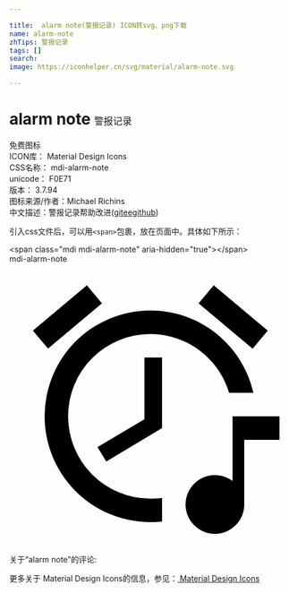 ```yaml
---

title:  alarm note(警报记录) ICON转svg、png下载
name: alarm-note
zhTips: 警报记录
tags: []
search: 
image: https://iconhelper.cn/svg/material/alarm-note.svg

---
```


# alarm note  <small style="font-size: 60%;font-weight: 100">警报记录</small>


<div class="detail-page">
<p>
<span><span class="badge-success badge">免费图标</span> </span>
<br/>
<span>
ICON库：
<span class="badge-secondary badge">Material Design Icons</span> 
</span>
<br/>
<span>
CSS名称：
<span class="badge-secondary badge">mdi-alarm-note</span> 
</span>
<br/>
<span>
unicode：
<span class="badge-secondary badge">F0E71</span> 
<copy-btn content='F0E71' btn-title=""></copy-btn>
<copy-btn :content='String.fromCodePoint(parseInt("F0E71", 16))' btn-title="复制U"></copy-btn>
</span>
<br/>
<span>
版本：
<span class="badge-secondary badge">3.7.94</span> 
</span>
<br/>
<span>图标来源/作者：<span class="badge-light badge">Michael Richins</span></span> 
<br/>
<span class="zh-detail">中文描述：<span class="badge-primary badge">警报记录</span><span class="help-link"><span>帮助改进</span>(<a href="https://gitee.com/liuwave/icon-helper/edit/master/json/material/alarm-note.json" target="_blank" rel="noopener noreferrer">gitee</a><a href="https://github.com/liuwave/icon-helper/edit/master/json/material/alarm-note.json" target="_blank" rel="noopener noreferrer">github</a></span>)</span><br/>
</p>
</div>
<div class="alert alert-dark">
  <i class="mdi mdi-alarm-note mdi-48px"></i>
  <i class="mdi mdi-alarm-note mdi-36px"></i>
  <i class="mdi mdi-alarm-note mdi-24px"></i>
  <i class="mdi mdi-alarm-note mdi-18px"></i>
</div>
<div>
  <p>引入css文件后，可以用<code>&lt;span&gt;</code>包裹，放在页面中。具体如下所示：    
  </p>
  <div class="alert alert-primary" style="font-size: 14px">
    &lt;span class="mdi mdi-alarm-note" aria-hidden="true"&gt;&lt;/span&gt;
    <copy-btn content='<span class="mdi mdi-alarm-note" aria-hidden="true"></span>'></copy-btn>
  </div>
  <div class="alert alert-secondary">
    <i class="mdi mdi-alarm-note"
    style="font-size: 24px"
    aria-hidden="true"></i> mdi-alarm-note
    <copy-btn content="mdi-alarm-note" btn-title="复制图标名称"></copy-btn>
  </div>
</div>
<div id="svg" class="svg-wrap">
<svg xmlns="http://www.w3.org/2000/svg" viewBox="0 0 24 24"><path d="M17.4,1.86L16.11,3.39L20.71,7.25L22,5.72L17.4,1.86M6.6,1.86L2,5.71L3.29,7.24L7.88,3.39L6.6,1.86M12,4A9,9 0 0,0 3,13A9,9 0 0,0 12,22C12.33,22 12.67,22 13,21.94V19.94C12.67,20 12.33,20 12,20A7,7 0 0,1 5,13A7,7 0 0,1 12,6C15.1,6 17.83,8.03 18.71,11H20.78C19.85,6.9 16.2,4 12,4M23,15H20V20.5A2.5,2.5 0 0,1 17.5,23A2.5,2.5 0 0,1 15,20.5A2.5,2.5 0 0,1 17.5,18C18.04,18 18.57,18.18 19,18.5V13H23V15M11.5,8V13.25L7.5,15.62L8.25,16.85L13,14V8H11.5Z" /></svg>
</div>
<detail full-name='mdi-alarm-note'></detail>
<div>
<p>关于“alarm note”的评论:</p>
</div>
<Vssue title="关于“alarm note”的评论" ></Vssue>    
<div><p>更多关于 Material Design Icons的信息，参见：<a target="_blank" href="https://iconhelper.cn/material.html"> Material Design Icons</a>
</p></div>
